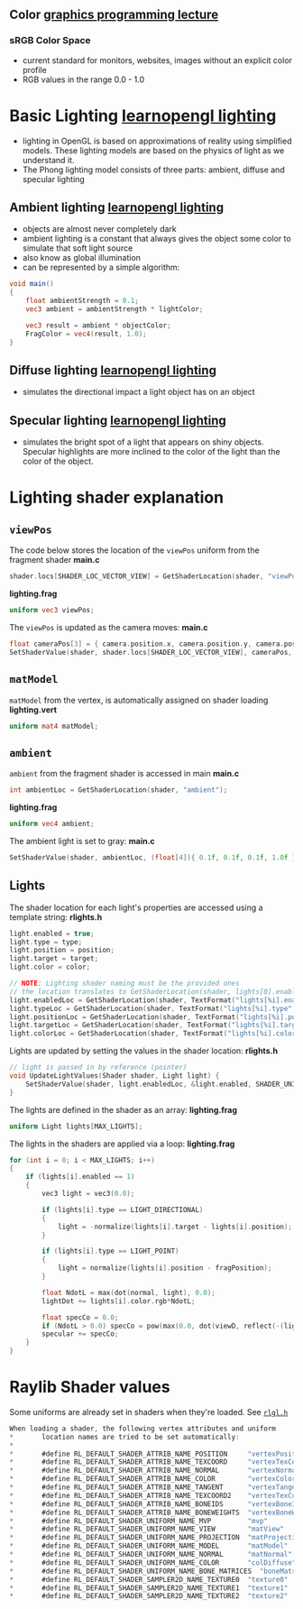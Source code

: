 ## Color [graphics programming lecture]
### sRGB Color Space
- current standard for monitors, websites, images without an explicit color profile
- RGB values in the range 0.0 - 1.0
# Basic Lighting [learnopengl lighting]
- lighting in OpenGL is based on approximations of reality using simplified models. These lighting models are based on the physics of light as we understand it.
- The Phong lighting model consists of three parts: ambient, diffuse and specular lighting

## Ambient lighting [learnopengl lighting]
- objects are almost never completely dark
- ambient lighting is a constant that always gives the object some color to simulate that soft light source
- also know as global illumination
- can be represented by a simple algorithm:
```glsl
void main()
{
    float ambientStrength = 0.1;
    vec3 ambient = ambientStrength * lightColor;

    vec3 result = ambient * objectColor;
    FragColor = vec4(result, 1.0);
} 
```

## Diffuse lighting [learnopengl lighting]
- simulates the directional impact a light object has on an object


## Specular lighting [learnopengl lighting]
- simulates the bright spot of a light that appears on shiny objects. Specular highlights are more inclined to the color of the light than the color of the object.

# Lighting shader explanation
## `viewPos`
The code below stores the location of the `viewPos` uniform from the fragment shader
**main.c**
```c
shader.locs[SHADER_LOC_VECTOR_VIEW] = GetShaderLocation(shader, "viewPos");
```
**lighting.frag**
```glsl
uniform vec3 viewPos;
```
The `viewPos` is updated as the camera moves:
**main.c**
```c
float cameraPos[3] = { camera.position.x, camera.position.y, camera.position.z };
SetShaderValue(shader, shader.locs[SHADER_LOC_VECTOR_VIEW], cameraPos, SHADER_UNIFORM_VEC3);
```

## `matModel`
`matModel` from the vertex, is automatically assigned on shader loading
**lighting.vert**
```glsl
uniform mat4 matModel;
```

## `ambient`
`ambient` from the fragment shader is accessed in main
**main.c**
```c
int ambientLoc = GetShaderLocation(shader, "ambient");
```
**lighting.frag**
```glsl
uniform vec4 ambient;
```
The ambient light is set to gray:
**main.c**
```c
SetShaderValue(shader, ambientLoc, (float[4]){ 0.1f, 0.1f, 0.1f, 1.0f }, SHADER_UNIFORM_VEC4);
```

## Lights
The shader location for each light's properties are accessed using a template string:
**rlights.h**
```c
light.enabled = true;
light.type = type;
light.position = position;
light.target = target;
light.color = color;

// NOTE: Lighting shader naming must be the provided ones
// the location translates to GetShaderLocation(shader, lights[0].enabled)
light.enabledLoc = GetShaderLocation(shader, TextFormat("lights[%i].enabled", lightsCount));
light.typeLoc = GetShaderLocation(shader, TextFormat("lights[%i].type", lightsCount));
light.positionLoc = GetShaderLocation(shader, TextFormat("lights[%i].position", lightsCount));
light.targetLoc = GetShaderLocation(shader, TextFormat("lights[%i].target", lightsCount));
light.colorLoc = GetShaderLocation(shader, TextFormat("lights[%i].color", lightsCount));
```
Lights are updated by setting the values in the shader location:
**rlights.h**
```c
// light is passed in by reference (pointer)
void UpdateLightValues(Shader shader, Light light) {
    SetShaderValue(shader, light.enabledLoc, &light.enabled, SHADER_UNIFORM_INT);
}
```
The lights are defined in the shader as an array:
**lighting.frag**
```glsl
uniform Light lights[MAX_LIGHTS];
```
The lights in the shaders are applied via a loop:
**lighting.frag**
```c
for (int i = 0; i < MAX_LIGHTS; i++)
{
    if (lights[i].enabled == 1)
    {
        vec3 light = vec3(0.0);

        if (lights[i].type == LIGHT_DIRECTIONAL)
        {
            light = -normalize(lights[i].target - lights[i].position);
        }

        if (lights[i].type == LIGHT_POINT)
        {
            light = normalize(lights[i].position - fragPosition);
        }

        float NdotL = max(dot(normal, light), 0.0);
        lightDot += lights[i].color.rgb*NdotL;

        float specCo = 0.0;
        if (NdotL > 0.0) specCo = pow(max(0.0, dot(viewD, reflect(-(light), normal))), 16.0); // 16 refers to shine
        specular += specCo;
    }
}
```

# Raylib Shader values
Some uniforms are already set in shaders when they're loaded. See [`rlgl.h`](https://github.com/raysan5/raylib/blob/2492dd3d0a69efe77185daf708f9f8aa458113a8/src/rlgl.h#L78)
```c
When loading a shader, the following vertex attributes and uniform
*       location names are tried to be set automatically:
*
*       #define RL_DEFAULT_SHADER_ATTRIB_NAME_POSITION     "vertexPosition"    // Bound by default to shader location: RL_DEFAULT_SHADER_ATTRIB_LOCATION_POSITION
*       #define RL_DEFAULT_SHADER_ATTRIB_NAME_TEXCOORD     "vertexTexCoord"    // Bound by default to shader location: RL_DEFAULT_SHADER_ATTRIB_LOCATION_TEXCOORD
*       #define RL_DEFAULT_SHADER_ATTRIB_NAME_NORMAL       "vertexNormal"      // Bound by default to shader location: RL_DEFAULT_SHADER_ATTRIB_LOCATION_NORMAL
*       #define RL_DEFAULT_SHADER_ATTRIB_NAME_COLOR        "vertexColor"       // Bound by default to shader location: RL_DEFAULT_SHADER_ATTRIB_LOCATION_COLOR
*       #define RL_DEFAULT_SHADER_ATTRIB_NAME_TANGENT      "vertexTangent"     // Bound by default to shader location: RL_DEFAULT_SHADER_ATTRIB_LOCATION_TANGENT
*       #define RL_DEFAULT_SHADER_ATTRIB_NAME_TEXCOORD2    "vertexTexCoord2"   // Bound by default to shader location: RL_DEFAULT_SHADER_ATTRIB_LOCATION_TEXCOORD2
*       #define RL_DEFAULT_SHADER_ATTRIB_NAME_BONEIDS      "vertexBoneIds"     // Bound by default to shader location: RL_DEFAULT_SHADER_ATTRIB_LOCATION_BONEIDS
*       #define RL_DEFAULT_SHADER_ATTRIB_NAME_BONEWEIGHTS  "vertexBoneWeights" // Bound by default to shader location: RL_DEFAULT_SHADER_ATTRIB_LOCATION_BONEWEIGHTS
*       #define RL_DEFAULT_SHADER_UNIFORM_NAME_MVP         "mvp"               // model-view-projection matrix
*       #define RL_DEFAULT_SHADER_UNIFORM_NAME_VIEW        "matView"           // view matrix
*       #define RL_DEFAULT_SHADER_UNIFORM_NAME_PROJECTION  "matProjection"     // projection matrix
*       #define RL_DEFAULT_SHADER_UNIFORM_NAME_MODEL       "matModel"          // model matrix
*       #define RL_DEFAULT_SHADER_UNIFORM_NAME_NORMAL      "matNormal"         // normal matrix (transpose(inverse(matModelView)))
*       #define RL_DEFAULT_SHADER_UNIFORM_NAME_COLOR       "colDiffuse"        // color diffuse (base tint color, multiplied by texture color)
*       #define RL_DEFAULT_SHADER_UNIFORM_NAME_BONE_MATRICES  "boneMatrices"   // bone matrices
*       #define RL_DEFAULT_SHADER_SAMPLER2D_NAME_TEXTURE0  "texture0"          // texture0 (texture slot active 0)
*       #define RL_DEFAULT_SHADER_SAMPLER2D_NAME_TEXTURE1  "texture1"          // texture1 (texture slot active 1)
*       #define RL_DEFAULT_SHADER_SAMPLER2D_NAME_TEXTURE2  "texture2"          // texture2 (texture slot active 2)
```




[graphics programming lecture]: https://www.mathematik.uni-marburg.de/~thormae/lectures/graphics1/graphics_10_1_eng_web.html#1
[learnopengl lighting]: https://learnopengl.com/Lighting/Basic-Lighting